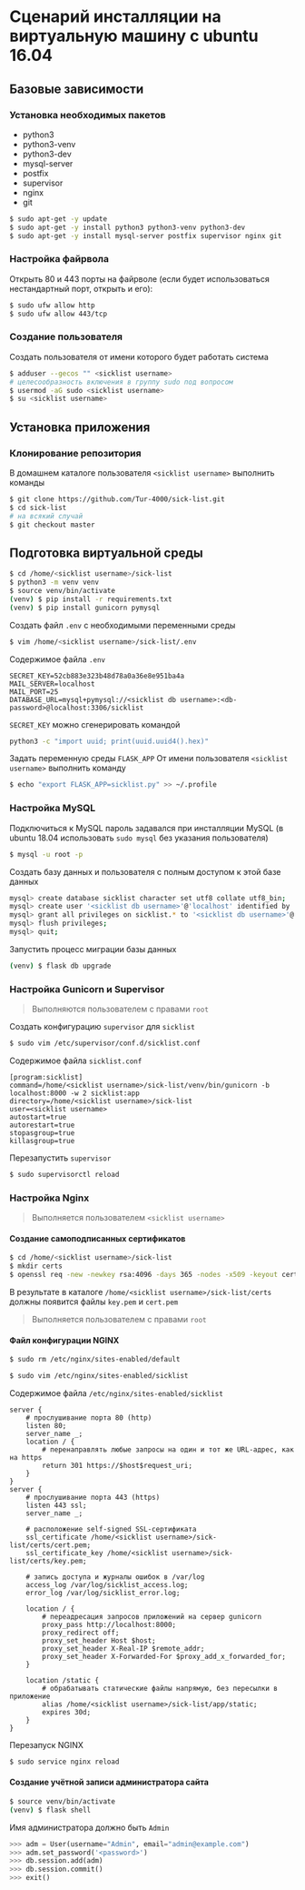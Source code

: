 # Сценарий инсталляции на виртуальную машину с ubuntu 16.04

## Базовые зависимости

### Установка необходимых пакетов

* python3 
* python3-venv 
* python3-dev
* mysql-server 
* postfix 
* supervisor 
* nginx 
* git

``` bash
$ sudo apt-get -y update
$ sudo apt-get -y install python3 python3-venv python3-dev
$ sudo apt-get -y install mysql-server postfix supervisor nginx git
```

### Настройка файрвола

Открыть 80 и 443 порты на файрволе (если будет использоваться нестандартный порт, открыть и его):

``` bash
$ sudo ufw allow http
$ sudo ufw allow 443/tcp
```

### Создание пользователя

Создать пользователя от имени которого будет работать система

``` bash
$ adduser --gecos "" <sicklist username>
# целесообразность включения в группу sudo под вопросом
$ usermod -aG sudo <sicklist username>
$ su <sicklist username>
```

## Установка приложения

### Клонирование репозитория

В домашнем каталоге пользователя `<sicklist username>` выполнить команды

``` bash
$ git clone https://github.com/Tur-4000/sick-list.git
$ cd sick-list
# на всякий случай
$ git checkout master
``` 

## Подготовка виртуальной среды

``` bash
$ cd /home/<sicklist username>/sick-list
$ python3 -m venv venv
$ source venv/bin/activate
(venv) $ pip install -r requirements.txt
(venv) $ pip install gunicorn pymysql
```

Создать файл `.env` с необходимыми переменными среды

``` bash
$ vim /home/<sicklist username>/sick-list/.env
```

Содержимое файла `.env`

```
SECRET_KEY=52cb883e323b48d78a0a36e8e951ba4a
MAIL_SERVER=localhost
MAIL_PORT=25
DATABASE_URL=mysql+pymysql://<sicklist db username>:<db-password>@localhost:3306/sicklist
```

`SECRET_KEY` можно сгенерировать командой
``` bash
python3 -c "import uuid; print(uuid.uuid4().hex)"
```

Задать переменную среды `FLASK_APP`
От имени пользователя `<sicklist username>` выполнить команду
``` bash
$ echo "export FLASK_APP=sicklist.py" >> ~/.profile
```

### Настройка MySQL

Подключиться к MySQL
пароль задавался при инсталляции MySQL (в ubuntu 18.04 использовать `sudo mysql` без указания пользователя)

``` bash
$ mysql -u root -p
```

Создать базу данных и пользователя с полным доступом к этой базе данных

``` bash
mysql> create database sicklist character set utf8 collate utf8_bin;
mysql> create user '<sicklist db username>'@'localhost' identified by '<db-password>';
mysql> grant all privileges on sicklist.* to '<sicklist db username>'@'localhost';
mysql> flush privileges;
mysql> quit;
```

Запустить процесс миграции базы данных

``` bash
(venv) $ flask db upgrade
```

### Настройка Gunicorn и Supervisor

> Выполняются пользователем с правами `root`

Создать конфигурацию `supervisor` для `sicklist`

``` bash 
$ sudo vim /etc/supervisor/conf.d/sicklist.conf
```
Содержимое файла `sicklist.conf`

```
[program:sicklist]
command=/home/<sicklist username>/sick-list/venv/bin/gunicorn -b localhost:8000 -w 2 sicklist:app
directory=/home/<sicklist username>/sick-list
user=<sicklist username>
autostart=true
autorestart=true
stopasgroup=true
killasgroup=true
```

Перезапустить `supervisor`

``` bash
$ sudo supervisorctl reload
```

### Настройка Nginx

> Выполняется пользователем `<sicklist username>`
#### Создание самоподписанных сертификатов
``` bash
$ cd /home/<sicklist username>/sick-list
$ mkdir certs
$ openssl req -new -newkey rsa:4096 -days 365 -nodes -x509 -keyout certs/key.pem -out certs/cert.pem
```
В результате в каталоге `/home/<sicklist username>/sick-list/certs` должны появится файлы `key.pem` и `cert.pem`

> Выполняется пользователем с правами `root`
#### Файл конфигурации NGINX

``` bash
$ sudo rm /etc/nginx/sites-enabled/default
```

``` bash
$ sudo vim /etc/nginx/sites-enabled/sicklist
```

Содержимое файла `/etc/nginx/sites-enabled/sicklist`

```
server {
    # прослушивание порта 80 (http)
    listen 80;
    server_name _;
    location / {
        # перенаправлять любые запросы на один и тот же URL-адрес, как на https
        return 301 https://$host$request_uri;
    }
}
server {
    # прослушивание порта 443 (https)
    listen 443 ssl;
    server_name _;

    # расположение self-signed SSL-сертификата
    ssl_certificate /home/<sicklist username>/sick-list/certs/cert.pem;
    ssl_certificate_key /home/<sicklist username>/sick-list/certs/key.pem;

    # запись доступа и журналы ошибок в /var/log
    access_log /var/log/sicklist_access.log;
    error_log /var/log/sicklist_error.log;

    location / {
        # переадресация запросов приложений на сервер gunicorn
        proxy_pass http://localhost:8000;
        proxy_redirect off;
        proxy_set_header Host $host;
        proxy_set_header X-Real-IP $remote_addr;
        proxy_set_header X-Forwarded-For $proxy_add_x_forwarded_for;
    }

    location /static {
        # обрабатывать статические файлы напрямую, без пересылки в приложение
        alias /home/<sicklist username>/sick-list/app/static;
        expires 30d;
    }
}
```

Перезапуск NGINX

``` bash
$ sudo service nginx reload
```


#### Создание учётной записи администратора сайта
``` bash
$ source venv/bin/activate
(venv) $ flask shell
```
Имя администратора должно быть `Admin`
``` python
>>> adm = User(username="Admin", email="admin@example.com")
>>> adm.set_password('<password>')
>>> db.session.add(adm)
>>> db.session.commit()
>>> exit()
```
